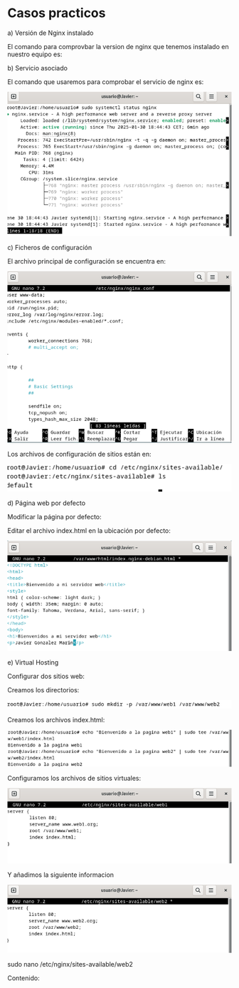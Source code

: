 # Casos practicos


a) Versión de Nginx instalado

El comando para comprovbar la version de nginx que tenemos instalado en nuestro equipo es:



b) Servicio asociado

El comando que usaremos para comprobar el servicio de nginx es:

![practico1](img/practico1.png)


c) Ficheros de configuración

El archivo principal de configuración se encuentra en:

![practico2](img/practico2.png)

Los archivos de configuración de sitios están en:

![practico3](img/practico3.png)

d) Página web por defecto

Modificar la página por defecto:

Editar el archivo index.html en la ubicación por defecto:

![practico4](img/practico4.png)

e) Virtual Hosting

Configurar dos sitios web:

Creamos los directorios:

![practico5](img/practico5.png)

Creamos los archivos index.html:

![practico6](img/practico6.png)

Configuramos los archivos de sitios virtuales:

![practico7](img/practico7.png)

Y añadimos la siguiente informacion

![pratico8](img/practico8.png)

sudo nano /etc/nginx/sites-available/web2

Contenido:
